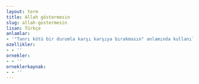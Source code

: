 ```yaml
---
layout: term
title: Allah göstermesin
slug: allah-gostermesin
lisan: Türkçe
anlamlar:
- '"Tanrı kötü bir durumla karşı karşıya bırakmasın" anlamında kullanılan bir söz'
ozellikler:
- - ''
ornekler:
- - ''
orneklerkaynak:
- - ''
---
```

